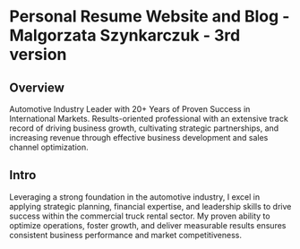 # Personal Resume Website and Blog - Malgorzata Szynkarczuk - 3rd version

## Overview

Automotive Industry Leader with 20+ Years of Proven Success in International Markets. Results-oriented professional with an extensive track record of driving business growth, cultivating strategic partnerships, and increasing revenue through effective business development and sales channel optimization.

## Intro

Leveraging a strong foundation in the automotive industry, I excel in applying strategic planning, financial expertise, and leadership skills to drive success within the commercial truck rental sector. My proven ability to optimize operations, foster growth, and deliver measurable results ensures consistent business performance and market competitiveness.
